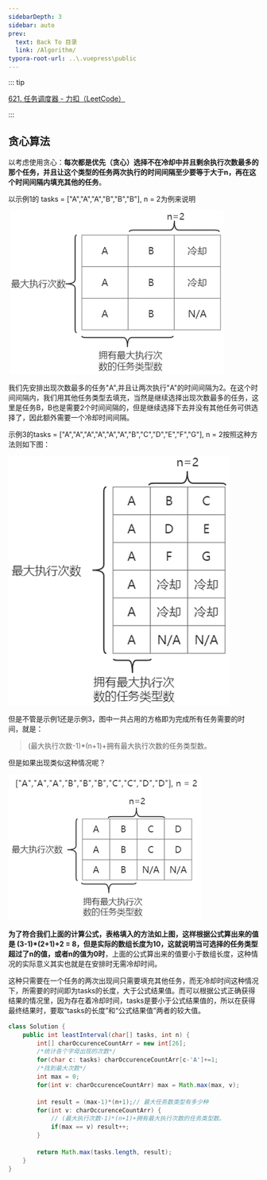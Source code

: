 ```yaml
---
sidebarDepth: 3
sidebar: auto
prev:
  text: Back To 目录
  link: /Algorithm/
typora-root-url: ..\.vuepress\public
---
```


::: tip

[621. 任务调度器 - 力扣（LeetCode）](https://leetcode.cn/problems/task-scheduler/)

:::



## 贪心算法

以考虑使用贪心：**每次都是优先（贪心）选择不在冷却中并且剩余执行次数最多的那个任务，并且让这个类型的任务两次执行的时间间隔至少要等于大于n，再在这个时间间隔内填充其他的任务**。

以示例1的 tasks = ["A","A","A","B","B","B"], n = 2为例来说明

​                               ![image-20230422083653967](/images/algorithm/image-20230422083653967.png)

我们先安排出现次数最多的任务"A",并且让两次执行"A"的时间间隔为2。在这个时间间隔内，我们用其他任务类型去填充，当然是继续选择出现次数最多的任务，这里是任务B，B也是需要2个时间间隔的，但是继续选择下去并没有其他任务可供选择了，因此额外需要一个冷却时间间隔。

示例3的tasks = ["A","A","A","A","A","A","B","C","D","E","F","G"], n = 2按照这种方法则如下图：

 ![image-20230422083723916](/images/algorithm/image-20230422083723916.png)

但是不管是示例1还是示例3，图中一共占用的方格即为完成所有任务需要的时间，就是：

> (最大执行次数-1)*(n+1)+拥有最大执行次数的任务类型数。

但是如果出现类似这种情况呢？

 ![image-20230422083744666](/images/algorithm/image-20230422083744666.png)

**为了符合我们上面的计算公式，表格填入的方法如上图，这样根据公式算出来的值是 (3-1)*(2+1)+2 = 8，但是实际的数组长度为10，这就说明当可选择的任务类型超过了n的值，或者n的值为0时**，上面的公式算出来的值要小于数组长度，这种情况的实际意义其实也就是在安排时无需冷却时间。

这种只需要在一个任务的两次出现间只需要填充其他任务，而无冷却时间这种情况下，所需要的时间即为tasks的长度，大于公式结果值。而可以根据公式正确获得结果的情况里，因为存在着冷却时间，tasks是要小于公式结果值的，所以在获得最终结果时，要取“tasks的长度”和“公式结果值”两者的较大值。



```java
class Solution {
    public int leastInterval(char[] tasks, int n) {
        int[] charOccurenceCountArr = new int[26];
        /*统计各个字母出现的次数*/
        for(char c: tasks) charOccurenceCountArr[c-'A']+=1;
        /*找到最大次数*/
        int max = 0;
        for(int v: charOccurenceCountArr) max = Math.max(max, v);

        int result = (max-1)*(n+1);// 最大任务数类型有多少种	
        for(int v: charOccurenceCountArr) {
            // (最大执行次数-1)*(n+1)+拥有最大执行次数的任务类型数。
        	if(max == v) result++;
        }

        return Math.max(tasks.length, result);
    }
}
```

